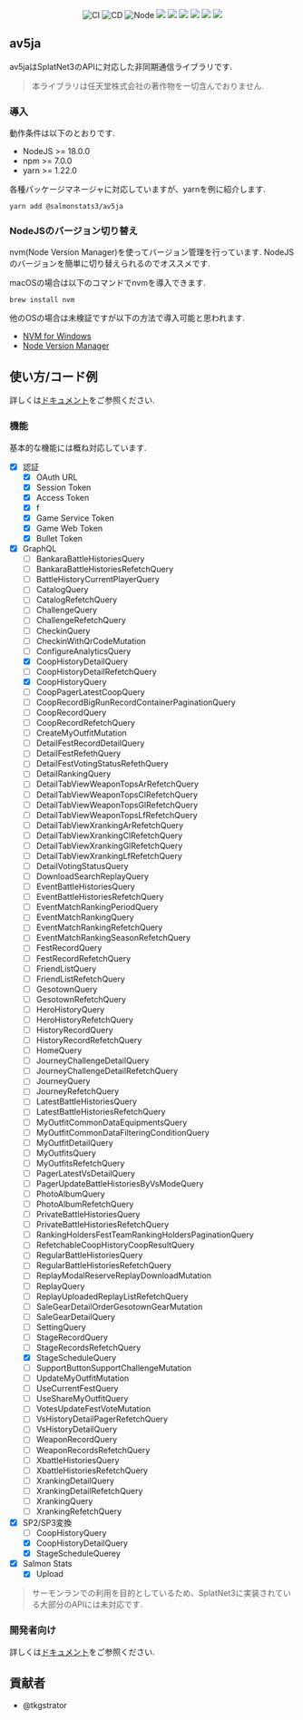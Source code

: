 <p align="center">
<img alt="CI" src="https://github.com/salmonstats3/av5ja/actions/workflows/ci.yaml/badge.svg">
<img alt="CD" src="https://github.com/salmonstats3/av5ja/actions/workflows/cd.yaml/badge.svg">
<img alt="Node" src="https://img.shields.io/badge/node-v18.0.0-green">
<img src="https://img.shields.io/badge/-NintendoSwitch-E60012.svg?logo=nintendoswitch&style=popout">
<img src="https://img.shields.io/badge/XProductVersion-2.7.0-8F8F8F.svg?logo=nintendoswitch&style=popout">
<img src="https://img.shields.io/badge/-Prettier-F7B93E.svg?logo=prettier&style=popout">
<img src="https://img.shields.io/badge/-Eslint-4B32C3.svg?logo=eslint&style=popout">
<img src="https://img.shields.io/badge/-Typescript-007ACC.svg?logo=typescript&style=popout">
<img src="https://img.shields.io/badge/-Node.js-339933.svg?logo=node.js&style=popout">
</p>

## av5ja

av5jaはSplatNet3のAPIに対応した非同期通信ライブラリです.

> 本ライブラリは任天堂株式会社の著作物を一切含んでおりません.

### 導入

動作条件は以下のとおりです.

- NodeJS >= 18.0.0
- npm >= 7.0.0
- yarn >= 1.22.0

各種パッケージマネージャに対応していますが、yarnを例に紹介します.

```yarn
yarn add @salmonstats3/av5ja
```

### NodeJSのバージョン切り替え

nvm(Node Version Manager)を使ってバージョン管理を行っています. NodeJSのバージョンを簡単に切り替えられるのでオススメです.

macOSの場合は以下のコマンドでnvmを導入できます.
```
brew install nvm
```

他のOSの場合は未検証ですが以下の方法で導入可能と思われます.

- [NVM for Windows](https://github.com/coreybutler/nvm-windows)
- [Node Version Manager](https://github.com/nvm-sh/nvm#installing-and-updating)

## 使い方/コード例

詳しくは[ドキュメント](https://github.com/salmonstats3/av5ja/blob/master/docs/HowToUse.md)をご参照ください.

### 機能

基本的な機能には概ね対応しています. 

- [x] 認証
  - [x] OAuth URL 
  - [x] Session Token
  - [x] Access Token
  - [x] f
  - [x] Game Service Token
  - [x] Game Web Token
  - [x] Bullet Token 
- [x] GraphQL
  - [ ] BankaraBattleHistoriesQuery
  - [ ] BankaraBattleHistoriesRefetchQuery
  - [ ] BattleHistoryCurrentPlayerQuery
  - [ ] CatalogQuery
  - [ ] CatalogRefetchQuery
  - [ ] ChallengeQuery
  - [ ] ChallengeRefetchQuery
  - [ ] CheckinQuery
  - [ ] CheckinWithQrCodeMutation
  - [ ] ConfigureAnalyticsQuery
  - [x] CoopHistoryDetailQuery
  - [ ] CoopHistoryDetailRefetchQuery
  - [x] CoopHistoryQuery
  - [ ] CoopPagerLatestCoopQuery
  - [ ] CoopRecordBigRunRecordContainerPaginationQuery
  - [ ] CoopRecordQuery
  - [ ] CoopRecordRefetchQuery
  - [ ] CreateMyOutfitMutation 
  - [ ] DetailFestRecordDetailQuery
  - [ ] DetailFestRefethQuery
  - [ ] DetailFestVotingStatusRefethQuery
  - [ ] DetailRankingQuery
  - [ ] DetailTabViewWeaponTopsArRefetchQuery
  - [ ] DetailTabViewWeaponTopsClRefetchQuery
  - [ ] DetailTabViewWeaponTopsGlRefetchQuery
  - [ ] DetailTabViewWeaponTopsLfRefetchQuery
  - [ ] DetailTabViewXrankingArRefetchQuery
  - [ ] DetailTabViewXrankingClRefetchQuery
  - [ ] DetailTabViewXrankingGlRefetchQuery
  - [ ] DetailTabViewXrankingLfRefetchQuery
  - [ ] DetailVotingStatusQuery
  - [ ] DownloadSearchReplayQuery
  - [ ] EventBattleHistoriesQuery
  - [ ] EventBattleHistoriesRefetchQuery
  - [ ] EventMatchRankingPeriodQuery
  - [ ] EventMatchRankingQuery
  - [ ] EventMatchRankingRefetchQuery
  - [ ] EventMatchRankingSeasonRefetchQuery
  - [ ] FestRecordQuery
  - [ ] FestRecordRefetchQuery
  - [ ] FriendListQuery
  - [ ] FriendListRefetchQuery
  - [ ] GesotownQuery
  - [ ] GesotownRefetchQuery
  - [ ] HeroHistoryQuery
  - [ ] HeroHistoryRefetchQuery
  - [ ] HistoryRecordQuery
  - [ ] HistoryRecordRefetchQuery
  - [ ] HomeQuery
  - [ ] JourneyChallengeDetailQuery
  - [ ] JourneyChallengeDetailRefetchQuery
  - [ ] JourneyQuery
  - [ ] JourneyRefetchQuery
  - [ ] LatestBattleHistoriesQuery
  - [ ] LatestBattleHistoriesRefetchQuery
  - [ ] MyOutfitCommonDataEquipmentsQuery
  - [ ] MyOutfitCommonDataFilteringConditionQuery
  - [ ] MyOutfitDetailQuery
  - [ ] MyOutfitsQuery
  - [ ] MyOutfitsRefetchQuery
  - [ ] PagerLatestVsDetailQuery
  - [ ] PagerUpdateBattleHistoriesByVsModeQuery
  - [ ] PhotoAlbumQuery
  - [ ] PhotoAlbumRefetchQuery
  - [ ] PrivateBattleHistoriesQuery
  - [ ] PrivateBattleHistoriesRefetchQuery
  - [ ] RankingHoldersFestTeamRankingHoldersPaginationQuery
  - [ ] RefetchableCoopHistoryCoopResultQuery
  - [ ] RegularBattleHistoriesQuery
  - [ ] RegularBattleHistoriesRefetchQuery
  - [ ] ReplayModalReserveReplayDownloadMutation
  - [ ] ReplayQuery
  - [ ] ReplayUploadedReplayListRefetchQuery
  - [ ] SaleGearDetailOrderGesotownGearMutation
  - [ ] SaleGearDetailQuery
  - [ ] SettingQuery
  - [ ] StageRecordQuery
  - [ ] StageRecordsRefetchQuery
  - [x] StageScheduleQuery
  - [ ] SupportButtonSupportChallengeMutation
  - [ ] UpdateMyOutfitMutation
  - [ ] UseCurrentFestQuery
  - [ ] UseShareMyOutfitQuery
  - [ ] VotesUpdateFestVoteMutation
  - [ ] VsHistoryDetailPagerRefetchQuery
  - [ ] VsHistoryDetailQuery
  - [ ] WeaponRecordQuery
  - [ ] WeaponRecordsRefetchQuery
  - [ ] XbattleHistoriesQuery
  - [ ] XbattleHistoriesRefetchQuery
  - [ ] XrankingDetailQuery
  - [ ] XrankingDetailRefetchQuery
  - [ ] XrankingQuery
  - [ ] XrankingRefetchQuery
- [x] SP2/SP3変換
  - [ ] CoopHistoryQuery
  - [x] CoopHistoryDetailQuery
  - [x] StageScheduleQuerey
- [x] Salmon Stats
  - [x] Upload

> サーモンランでの利用を目的としているため、SplatNet3に実装されている大部分のAPIには未対応です.

### 開発者向け

詳しくは[ドキュメント](https://github.com/salmonstats3/av5ja/blob/master/docs/Developer.md)をご参照ください.

## 貢献者

- @tkgstrator
